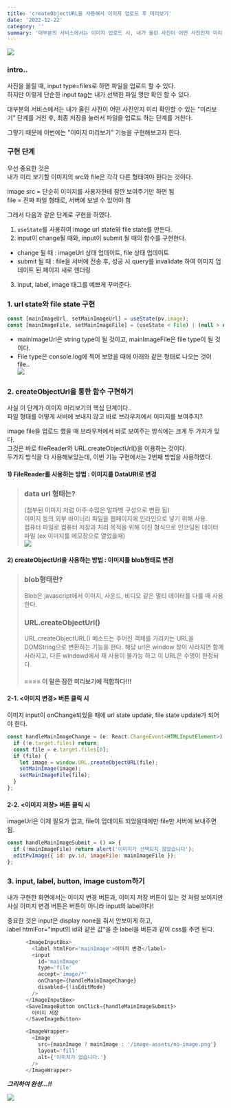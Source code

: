 ```yaml
---
title: 'createObjectURL을 사용해서 이미지 업로드 후 미리보기'
date: '2022-12-22'
category: ''
summary: '대부분의 서비스에서는 이미지 업로드 시, 내가 올린 사진이 어떤 사진인지 미리 확인할 수 있는 "미리보기" 단계를 거친 후에 이미지를 업로드 하는 기능을 제공하고 있다.'
---
```


![](https://velog.velcdn.com/images/jiwonyyy/post/79ff1343-9be9-4269-8a73-730fd6ad2a7f/image.gif)

### intro..

사진을 올릴 때, input type=files로 하면 파일을 업로드 할 수 있다.  
하지만 이렇게 단순한 input tag는 내가 선택한 파일 명만 확인 할 수 있다.

대부분의 서비스에서는 내가 올린 사진이 어떤 사진인지 미리 확인할 수 있는 "미리보기" 단계를 거친 후, 최종 저장을 눌러서 파일을 업로드 하는 단계를 거친다.

그렇기 때문에 이번에는 "이미지 미리보기" 기능을 구현해보고자 한다.

### 구현 단계

우선 중요한 것은  
내가 미리 보기할 이미지의 src와 file은 각각 다른 형태여야 한다는 것이다.

image src = 단순히 이미지를 사용자한테 잠깐 보여주기만 하면 됨  
file = 진짜 파일 형태로, 서버에 보낼 수 있어야 함

그래서 다음과 같은 단계로 구현을 하였다.

1.  `useState`를 사용하여 image url state와 file state를 만든다.
2.  input이 change될 때와, input이 submit 될 때의 함수를 구현한다.

- change 될 때 : imageUrl 상태 업데이트, file 상태 업데이트
- submit 될 때 : file을 서버에 전송 후, 성공 시 query를 invalidate 하여 이미지 업데이트 된 페이지 새로 렌더링

3.  input, label, image 태그를 예쁘게 꾸며준다.

### 1\. url state와 file state 구현

```js
const [mainImageUrl, setMainImageUrl] = useState(pv.image);
const [mainImageFile, setMainImageFile] = (useState < File) | (null > null);
```

- mainImageUrl은 string type이 될 것이고, mainImageFile은 file type이 될 것이다.
- File type은 console.log에 찍어 보았을 때에 아래와 같은 형태로 나오는 것이 file..  
  ![](https://velog.velcdn.com/images/jiwonyyy/post/fd28ed87-2634-42c3-ab63-91f2709a1a4c/image.png)

### 2\. createObjectUrl을 통한 함수 구현하기

사실 이 단계가 이미지 미리보기의 핵심 단계이다..  
파일 형태를 어떻게 서버에 보내지 않고 바로 브라우저에서 이미지를 보여주지?

image file을 업로드 했을 때 브라우저에서 바로 보여주는 방식에는 크게 두 가지가 있다.  
그것은 바로 fileReader와 URL.createObjectUrl()을 이용하는 것이다.  
두가지 방식을 다 사용해보았는데, 이번 기능 구현에서는 2번째 방법을 사용하였다.

#### 1) FileReader를 사용하는 방법 : 이미지를 DataURI로 변경

> ### data url 형태는?
>
> (첨부된 이미지 처럼 아주 수많은 알파벳 구성으로 변환 됨)  
> 이미지 등의 외부 바이너리 파일을 웹페이지에 인라인으로 넣기 위해 사용.  
> 컴퓨터 파일로 컴퓨터 저장과 처리 목적을 위해 이진 형식으로 인코딩된 데이터파일 (ex 이미지를 메모장으로 열었을때)  
> ![](https://velog.velcdn.com/images/jiwonyyy/post/a27645ea-55cd-436b-bcb4-c572302f812a/image.png)

#### 2) createObjectUrl을 사용하는 방법 : 이미지를 blob형태로 변경

> ### blob형태란?
>
> Blob은 javascript에서 이미지, 사운드, 비디오 같은 멀티 데이터를 다룰 때 사용한다.
>
> ### URL.createObjectUrl()
>
> URL.createObjectURL() 메소드는 주어진 객체를 가리키는 URL을 DOMString으로 변환하는 기능을 한다. 해당 url은 window 창이 사라지면 함께 사라지고, 다른 windowd에서 재 사용이 불가능 하고 이 URL은 수명이 한정되다.
>
> #### \==== 이 말은 잠깐 미리보기에 적합하다!!!

#### 2-1. <이미지 변경> 버튼 클릭 시

이미지 input이 onChange되었을 때에 url state update, file state update가 되어야 한다.

```js
const handleMainImageChange = (e: React.ChangeEvent<HTMLInputElement>) => {
  if (!e.target.files) return;
  const file = e.target.files[0];
  if (file) {
    let image = window.URL.createObjectURL(file);
    setMainImage(image);
    setMainImageFile(file);
  }
};
```

#### 2-2. <이미지 저장> 버튼 클릭 시

imageUrl은 이제 필요가 없고, file이 업데이트 되었을때에만 file만 서버에 보내주면 됨.

```js
const handleMainImageSubmit = () => {
  if (!mainImageFile) return alert('이미지가 선택되지 않았습니다');
  editPvImage({ id: pv.id, imageFile: mainImageFile });
};
```

### 3\. input, label, button, image custom하기

내가 구현한 화면에서는 이미지 변경 버튼과, 이미지 저장 버튼이 있는 것 처럼 보이지만  
사실 이미지 변경 버튼은 버튼이 아니라 input의 label이다!

중요한 것은 input은 display none을 줘서 안보이게 하고,  
label htmlFor="input의 id와 같은 값"을 준 label을 버튼과 같이 css를 주면 된다.

```js
      <ImageInputBox>
        <label htmlFor='mainImage'>이미지 변경</label>
        <input
          id='mainImage'
          type='file'
          accept='image/*'
          onChange={handleMainImageChange}
          disabled={!isEditMode}
        />
      </ImageInputBox>
      <SaveImageButton onClick={handleMainImageSubmit}>
        이미지 저장
      </SaveImageButton>

      <ImageWrapper>
        <Image
          src={mainImage ? mainImage : '/image-assets/no-image.png'}
          layout='fill'
          alt={'이미지가 없습니다.'}
        />
      </ImageWrapper>
```

**_그리하여 완성...!!_**

![](https://velog.velcdn.com/images/jiwonyyy/post/79ff1343-9be9-4269-8a73-730fd6ad2a7f/image.gif)

